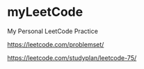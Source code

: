 # myLeetCode
My Personal LeetCode Practice 

https://leetcode.com/problemset/

https://leetcode.com/studyplan/leetcode-75/
